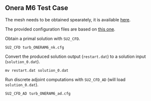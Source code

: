 ## Onera M6 Test Case

The mesh needs to be obtained spearately, it is available [here](https://github.com/su2code/TestCases/blob/master/rans/oneram6/mesh_ONERAM6_turb_hybrid_258969.su2).

The provided configuration files are based on [this one](https://github.com/su2code/SU2/blob/master/TestCases/rans/oneram6/turb_ONERAM6_nk.cfg).

Obtain a primal solution with `SU2_CFD`.

```
SU2_CFD turb_ONERAM6_nk.cfg
```

Convert the produced solution output (`restart.dat`) to a solution input (`solution_0.dat`).

```
mv restart.dat solution_0.dat
```

Run discrete adjoint computations with `SU2_CFD_AD` (will load `solution_0.dat`).

```
SU2_CFD_AD turb_ONERAM6_ad.cfg
```
